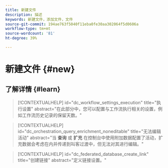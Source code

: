 ```yaml
---
title: 新建文件
description: 描述
keywords: 新建文件，添加文件，文件
source-git-commit: 194ae763f5040f11eba0fe30aa302064f5d0606a
workflow-type: tm+mt
source-wordcount: '81'
ht-degree: 39%

---
```



# 新建文件 {#new}

## 了解详情 {#learn}

<!-- Workflow + Workflow activities-->



>[!CONTEXTUALHELP]
>id="dc_workflow_settings_execution"
>title="执行设置"
>abstract="在此部分中，您可以配置与工作流执行相关的设置，例如工作流历史记录的保留天数。"




>[!CONTEXTUALHELP]
>id="dc_orchestration_query_enrichment_noneditable"
>title="无法编辑活动"
>abstract="当 **查询** 或 **扩充** 在控制台中使用附加数据配置了活动，扩充数据会考虑在内并传递到叫客过渡中，但无法对其进行编辑。"

<!-- Create a link -->

>[!CONTEXTUALHELP]
>id="dc_federated_database_create_link"
>title="创建链接"
>abstract="定义链接设置。"

